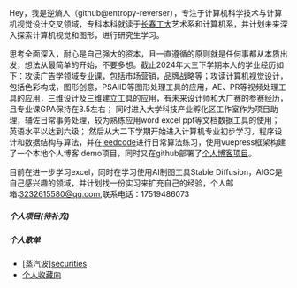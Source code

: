 Hey，我是逆熵人（github@entropy-reverser），专注于计算机科学技术与计算机视觉设计交叉领域，专科本科就读于[长春工大](https://www.ccut.edu.cn/)艺术系和计算机系，并计划未来深入探索计算机视觉和图形，进行研究生学习。

思考全面深入，耐心是自己强大的资本，且一直遵循的原则就是任何事都从本质出发，想法从最简单的开始，不要多想。截止2024年大三下学期本人的学业经历如下：攻读广告学领域专业课，包括市场营销，品牌战略等；攻读计算机视觉设计，包括色彩构成，图形创意，PSAIID等图形处理工具的应用，AE、PR等视频处理工具的应用，三维设计及三维建立工具的应用，有未来设计师和大广赛的参赛经历，且专业课GPA保持在3.5左右； 同时进入大学科技产业孵化区工作室作为项目助理，辅佐日常事务处理，较为熟练应用word excel ppt等文档数据工具的使用； 英语水平以达到六级；  然后从大二下学期开始进入计算机专业初步学习，程序设计和数据结构与算法，并在[leedcode](https://leetcode.cn/u/objective-hoppergzl/)进行日常算法练习，使用vuepress框架构建了一个本地个人博客 demo项目，同时又在github部署了[个人博客项目](https://github.com/entropy-reverser/entropy-reverser.github.io)。

目前在进一步学习excel，同时在学习使用AI制图工具Stable Diffusion，AIGC是自己感兴趣的领域，并计划找一份实习来扩充自己的经验，个人邮箱:3232615580@qq.com,联系电话：17519486073






##### 个人项目(待补充)




##### 个人歌单

- [蒸汽波][securities](https://www.bilibili.com/video/BV1u94y1B7fz/?spm_id_from=333.337.search-card.all.click&vd_source=e8fd816b066c08ed2dd7217b8b3c72ec)
- [个人收藏向](https://www.bilibili.com/list/ml3127149943?spm_id_from=333.999.0.0&oid=40805564&bvid=BV1ct411p7ux)






